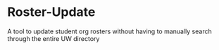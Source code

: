 # Roster-Update
A tool to update student org rosters without having to manually search through the entire UW directory
